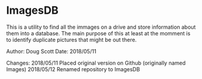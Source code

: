 # ImagesDB

This is a utility to find all the immages on a drive and store information about them into a database.
The main purpose of this at least at the momment is to identify duplicate pictures that might be out there.

Author: Doug Scott
Date: 2018/05/11

Changes:
2018/05/11	Placed original version on Github (originally named Images)
2018/05/12  Renamed repository to ImagesDB

